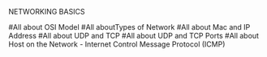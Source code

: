 NETWORKING BASICS

#All about OSI Model
#All aboutTypes of Network
#All about Mac and IP Address
#All about UDP and TCP
#All about UDP and TCP Ports
#All about Host on the Network - Internet Control Message Protocol (ICMP)
